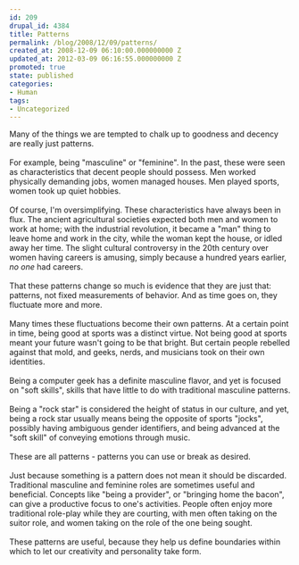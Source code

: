 ```yaml
---
id: 209
drupal_id: 4384
title: Patterns
permalink: /blog/2008/12/09/patterns/
created_at: 2008-12-09 06:10:00.000000000 Z
updated_at: 2012-03-09 06:16:55.000000000 Z
promoted: true
state: published
categories:
- Human
tags:
- Uncategorized
---
```

Many of the things we are tempted to chalk up to goodness and decency are really just patterns.<br /><br />For example, being "masculine" or "feminine". In the past, these were seen as characteristics that decent people should possess. Men worked physically demanding jobs, women managed houses. Men played sports, women took up quiet hobbies.<br /><br />Of course, I'm oversimplifying. These characteristics have always been in flux. The ancient agricultural societies expected both men and women to work at home; with the industrial revolution, it became a "man" thing to leave home and work in the city, while the woman kept the house, or idled away her time. The slight cultural controversy in the 20th century over women having careers is amusing, simply because a hundred years earlier, <span style="font-style: italic;">no one</span> had careers.<br /><br />That these patterns change so much is evidence that they are just that: patterns, not fixed measurements of behavior. And as time goes on, they fluctuate more and more.<br /><br />Many times these fluctuations become their own patterns. At a certain point in time, being good at sports was a distinct virtue. Not being good at sports meant your future wasn't going to be that bright. But certain people rebelled against that mold, and geeks, nerds, and musicians took on their own identities.<br /><br />Being a computer geek has a definite masculine flavor, and yet is focused on "soft skills", skills that have little to do with traditional masculine patterns.<br /><br />Being a "rock star" is considered the height of status in our culture, and yet, being a rock star usually means being the opposite of sports "jocks", possibly having ambiguous gender identifiers, and being advanced at the "soft skill" of conveying emotions through music.<br /><br />These are all patterns - patterns you can use or break as desired.<br /><br />Just because something is a pattern does not mean it should be discarded. Traditional masculine and feminine roles are sometimes useful and beneficial. Concepts like "being a provider", or "bringing home the bacon", can give a productive focus to one's activities. People often enjoy more traditional role-play while they are courting, with men often taking on the suitor role, and women taking on the role of the one being sought.<br /><br />These patterns are useful, because they help us define boundaries within which to let our creativity and personality take form.
